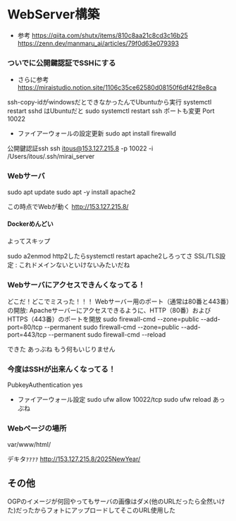 # WebServer構築
- 参考
https://qiita.com/shutx/items/810c8aa21c8cd3c16b25
https://zenn.dev/manmaru_ai/articles/79f0d63e079393


### ついでに公開鍵認証でSSHにする
- さらに参考
https://miraistudio.notion.site/1106c35ce62580d08150f6df42f8e8ca

ssh-copy-idがwindowsだとできなかったんでUbuntuから実行
systemctl restart sshd はUbuntuだと sudo systemctl restart ssh
ポートも変更
Port 10022
- ファイアーウォールの設定更新
sudo apt install firewalld

公開鍵認証ssh
ssh itous@153.127.215.8 -p 10022 -i /Users/itous/.ssh/mirai_server

### Webサーバ
sudo apt update
sudo apt -y install apache2

この時点でWebが動く
http://153.127.215.8/

#### Dockerめんどい
よってスキップ

sudo a2enmod http2したらsystemctl restart apache2しろってさ
SSL/TLS設定 : これドメインないといけないみたいだね


### Webサーバにアクセスできんくなってる！
どこだ！どこでミスった！！！
Webサーバー用のポート（通常は80番と443番）の開放: Apacheサーバーにアクセスできるように、HTTP（80番）およびHTTPS（443番）のポートを開放
sudo firewall-cmd --zone=public --add-port=80/tcp --permanent
sudo firewall-cmd --zone=public --add-port=443/tcp --permanent
sudo firewall-cmd --reload

できた
あっぶね
もう何もいじりません

### 今度はSSHが出来んくなってる！
PubkeyAuthentication yes
- ファイアーウォール設定
sudo ufw allow 10022/tcp
sudo ufw reload
あっぶね


### Webページの場所
var/www/html/

デキタｧｧｧｧ
http://153.127.215.8/2025NewYear/


## その他
OGPのイメージが何回やってもサーバの画像はダメ(他のURLだったら全然いけた)だったからフォトにアップロードしてそこのURL使用した
